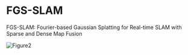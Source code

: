# FGS-SLAM
FGS-SLAM: Fourier-based Gaussian Splatting for Real-time SLAM with Sparse and Dense Map Fusion


![Figure2](https://github.com/user-attachments/assets/5abd3c55-f607-4eaa-b547-c1167de187f5)
